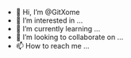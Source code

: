 - 👋 Hi, I’m @GitXome
- 👀 I’m interested in ...
- 🌱 I’m currently learning ...
- 💞️ I’m looking to collaborate on ...
- 📫 How to reach me ...

<!---
GitXome/GitXome is a ✨ special ✨ repository because its `README.md` (this file) appears on your GitHub profile.
You can click the Preview link to take a look at your changes.
--->
